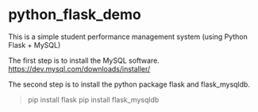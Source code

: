 # python_flask_demo
This is a simple student performance management system (using Python Flask + MySQL)

The first step is to install the MySQL software.
https://dev.mysql.com/downloads/installer/

The second step is to install the python package flask and flask_mysqldb.
> pip install flask
> pip install flask_mysqldb
